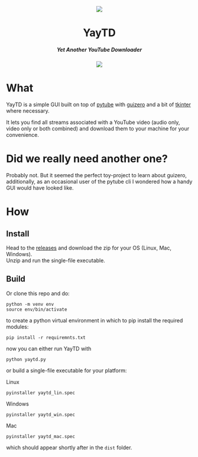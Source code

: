 
<div align="center">
<img src="https://user-images.githubusercontent.com/1913203/215260281-edf84b41-6622-4a88-8b44-1e04085e4404.png"/>
<h1>YayTD</h1>
<h5>Yet Another YouTube Downloader</h5>
<img src="https://user-images.githubusercontent.com/1913203/215547904-42a7a829-a272-4c91-a626-d4cf397f9600.png"/>
</div>


# What
YayTD is a simple GUI built on top of [pytube](https://github.com/pytube/pytube) with [guizero](https://lawsie.github.io/guizero/) and a bit of [tkinter](https://docs.python.org/3/library/tkinter.html#module-tkinter) where necessary.

It lets you find all streams associated with a YouTube video (audio only, video only or both combined) and download them to your machine for your convenience.
# Did we really need another one?
Probably not. But it seemed the perfect toy-project to learn about guizero, additionally, as an occasional user of the pytube cli I wondered how a handy GUI would have looked like.
# How
## Install
Head to the [releases](https://github.com/frenchfaso/YayTD/releases) and download the zip for your OS (Linux, Mac, Windows).  
Unzip and run the single-file executable.
## Build
Or clone this repo and do:
```console
python -m venv env
source env/bin/activate
```
to create a python virtual environment in which to pip install the required modules:
```console
pip install -r requiremnts.txt
```
now you can either run YayTD with
```console
python yaytd.py
```
or build a single-file executable for your platform:

Linux
```console
pyinstaller yaytd_lin.spec
```
Windows
```console
pyinstaller yaytd_win.spec
```
Mac
```console
pyinstaller yaytd_mac.spec
```
which should appear shortly after in the `dist` folder.
